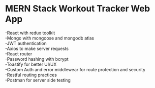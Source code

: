 # MERN Stack Workout Tracker Web App  
-React with redux toolkit  
-Mongo with mongoose and mongodb atlas  
-JWT authentication  
-Axios to make server requests  
-React router  
-Password hashing with bcrypt  
-Toastify for better UI/UX  
-Custom Auth and error middlewear for route protection and security  
-Restful routing practices  
-Postman for server side testing
